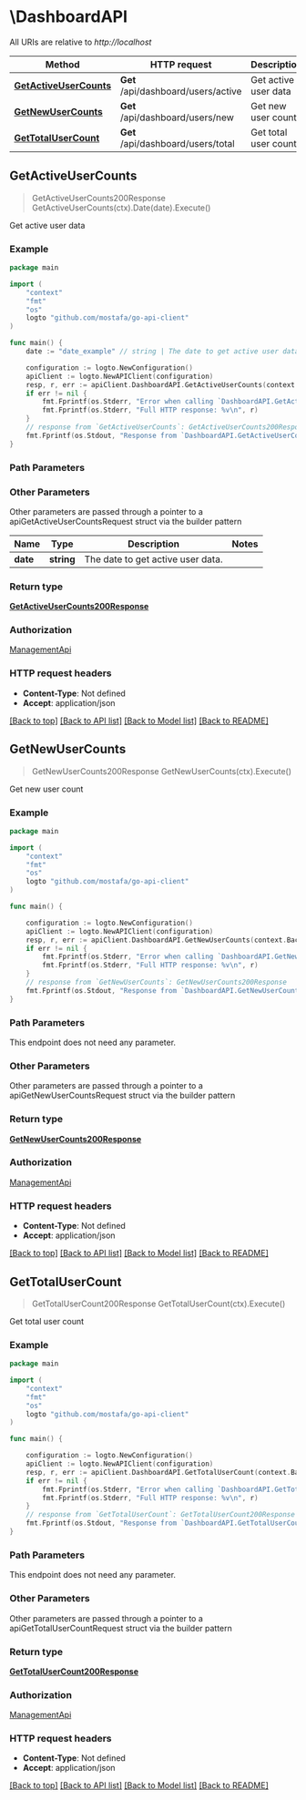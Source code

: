 # \DashboardAPI

All URIs are relative to *http://localhost*

Method | HTTP request | Description
------------- | ------------- | -------------
[**GetActiveUserCounts**](DashboardAPI.md#GetActiveUserCounts) | **Get** /api/dashboard/users/active | Get active user data
[**GetNewUserCounts**](DashboardAPI.md#GetNewUserCounts) | **Get** /api/dashboard/users/new | Get new user count
[**GetTotalUserCount**](DashboardAPI.md#GetTotalUserCount) | **Get** /api/dashboard/users/total | Get total user count



## GetActiveUserCounts

> GetActiveUserCounts200Response GetActiveUserCounts(ctx).Date(date).Execute()

Get active user data



### Example

```go
package main

import (
	"context"
	"fmt"
	"os"
	logto "github.com/mostafa/go-api-client"
)

func main() {
	date := "date_example" // string | The date to get active user data. (optional)

	configuration := logto.NewConfiguration()
	apiClient := logto.NewAPIClient(configuration)
	resp, r, err := apiClient.DashboardAPI.GetActiveUserCounts(context.Background()).Date(date).Execute()
	if err != nil {
		fmt.Fprintf(os.Stderr, "Error when calling `DashboardAPI.GetActiveUserCounts``: %v\n", err)
		fmt.Fprintf(os.Stderr, "Full HTTP response: %v\n", r)
	}
	// response from `GetActiveUserCounts`: GetActiveUserCounts200Response
	fmt.Fprintf(os.Stdout, "Response from `DashboardAPI.GetActiveUserCounts`: %v\n", resp)
}
```

### Path Parameters



### Other Parameters

Other parameters are passed through a pointer to a apiGetActiveUserCountsRequest struct via the builder pattern


Name | Type | Description  | Notes
------------- | ------------- | ------------- | -------------
 **date** | **string** | The date to get active user data. | 

### Return type

[**GetActiveUserCounts200Response**](GetActiveUserCounts200Response.md)

### Authorization

[ManagementApi](../README.md#ManagementApi)

### HTTP request headers

- **Content-Type**: Not defined
- **Accept**: application/json

[[Back to top]](#) [[Back to API list]](../README.md#documentation-for-api-endpoints)
[[Back to Model list]](../README.md#documentation-for-models)
[[Back to README]](../README.md)


## GetNewUserCounts

> GetNewUserCounts200Response GetNewUserCounts(ctx).Execute()

Get new user count



### Example

```go
package main

import (
	"context"
	"fmt"
	"os"
	logto "github.com/mostafa/go-api-client"
)

func main() {

	configuration := logto.NewConfiguration()
	apiClient := logto.NewAPIClient(configuration)
	resp, r, err := apiClient.DashboardAPI.GetNewUserCounts(context.Background()).Execute()
	if err != nil {
		fmt.Fprintf(os.Stderr, "Error when calling `DashboardAPI.GetNewUserCounts``: %v\n", err)
		fmt.Fprintf(os.Stderr, "Full HTTP response: %v\n", r)
	}
	// response from `GetNewUserCounts`: GetNewUserCounts200Response
	fmt.Fprintf(os.Stdout, "Response from `DashboardAPI.GetNewUserCounts`: %v\n", resp)
}
```

### Path Parameters

This endpoint does not need any parameter.

### Other Parameters

Other parameters are passed through a pointer to a apiGetNewUserCountsRequest struct via the builder pattern


### Return type

[**GetNewUserCounts200Response**](GetNewUserCounts200Response.md)

### Authorization

[ManagementApi](../README.md#ManagementApi)

### HTTP request headers

- **Content-Type**: Not defined
- **Accept**: application/json

[[Back to top]](#) [[Back to API list]](../README.md#documentation-for-api-endpoints)
[[Back to Model list]](../README.md#documentation-for-models)
[[Back to README]](../README.md)


## GetTotalUserCount

> GetTotalUserCount200Response GetTotalUserCount(ctx).Execute()

Get total user count



### Example

```go
package main

import (
	"context"
	"fmt"
	"os"
	logto "github.com/mostafa/go-api-client"
)

func main() {

	configuration := logto.NewConfiguration()
	apiClient := logto.NewAPIClient(configuration)
	resp, r, err := apiClient.DashboardAPI.GetTotalUserCount(context.Background()).Execute()
	if err != nil {
		fmt.Fprintf(os.Stderr, "Error when calling `DashboardAPI.GetTotalUserCount``: %v\n", err)
		fmt.Fprintf(os.Stderr, "Full HTTP response: %v\n", r)
	}
	// response from `GetTotalUserCount`: GetTotalUserCount200Response
	fmt.Fprintf(os.Stdout, "Response from `DashboardAPI.GetTotalUserCount`: %v\n", resp)
}
```

### Path Parameters

This endpoint does not need any parameter.

### Other Parameters

Other parameters are passed through a pointer to a apiGetTotalUserCountRequest struct via the builder pattern


### Return type

[**GetTotalUserCount200Response**](GetTotalUserCount200Response.md)

### Authorization

[ManagementApi](../README.md#ManagementApi)

### HTTP request headers

- **Content-Type**: Not defined
- **Accept**: application/json

[[Back to top]](#) [[Back to API list]](../README.md#documentation-for-api-endpoints)
[[Back to Model list]](../README.md#documentation-for-models)
[[Back to README]](../README.md)

